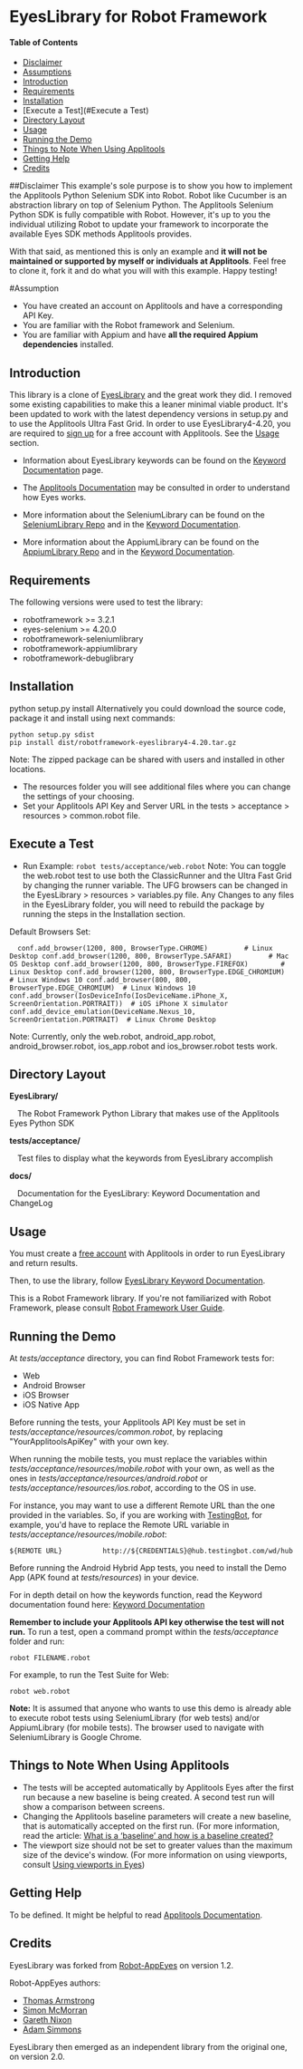 # EyesLibrary for Robot Framework

#### Table of Contents

- [Disclaimer](#Disclaimer)
- [Assumptions](#Assumptions)
- [Introduction](#Introduction)
- [Requirements](#Requirements)
- [Installation](#Installation)
- [Execute a Test](#Execute a Test)
- [Directory Layout](#Directory%20Layout)
- [Usage](#Usage)
- [Running the Demo](#Running%20the%20Demo)
- [Things to Note When Using Applitools](#Things%20to%20Note%20When%20Using%20Applitools)
- [Getting Help](#Getting%20Help)
- [Credits](#Credits)

##Disclaimer
This example's sole purpose is to show you how to implement the Applitools Python Selenium SDK into Robot. Robot like Cucumber is an abstraction library on top of Selenium Python. The Applitools Selenium Python SDK is fully compatible with Robot. However, it's up to you the individual utilizing Robot to update your framework to incorporate the available Eyes SDK methods Applitools provides. 

With that said, as mentioned this is only an example and **it will not be maintained or supported by myself or individuals at Applitools**. Feel free to clone it, fork it and do what you will with this example. Happy testing!

#Assumption
* You have created an account on Applitools and have a corresponding API Key.
* You are familiar with the Robot framework and Selenium.
* You are familiar with Appium and have **all the required Appium dependencies** installed. 

## Introduction

This library is a clone of [EyesLibrary](https://joel-oliveira.github.io/EyesLibrary/) and the great work they did. I removed some existing capabilities to make this a leaner minimal viable product. It's been updated to work with the latest dependency versions in setup.py and to use the Applitools Ultra Fast Grid. 
In order to use EyesLibrary4-4.20, you are required to [sign up](https://applitools.com/sign-up/) for a free account with Applitools. See the [Usage](https://github.com/joel-oliveira/EyesLibrary#usage) section.

- Information about EyesLibrary keywords can be found on the [Keyword Documentation](https://joel-oliveira.github.io/EyesLibrary/) page.

- The [Applitools Documentation](https://pypi.org/project/eyes-selenium/) may be consulted in order to understand how Eyes works.

- More information about the SeleniumLibrary can be found on the [SeleniumLibrary Repo](https://github.com/robotframework/SeleniumLibrary) and in the [Keyword Documentation](http://robotframework.org/SeleniumLibrary/SeleniumLibrary.html).

- More information about the AppiumLibrary can be found on the [AppiumLibrary Repo](https://github.com/serhatbolsu/robotframework-appiumlibrary) and in the [Keyword Documentation](http://serhatbolsu.github.io/robotframework-appiumlibrary/AppiumLibrary.html).

## Requirements

The following versions were used to test the library:

* robotframework >= 3.2.1
* eyes-selenium >= 4.20.0
* robotframework-seleniumlibrary
* robotframework-appiumlibrary
* robotframework-debuglibrary

## Installation

python setup.py install
Alternatively you could download the source code, package it and install using next commands:

    python setup.py sdist
    pip install dist/robotframework-eyeslibrary4-4.20.tar.gz        
    
Note: The zipped package can be shared with users and installed in other locations.

* The resources folder you will see additional files where you can change the settings of your choosing.
* Set your Applitools API Key and Server URL in the tests > acceptance > resources > common.robot file.

## Execute a Test
* Run Example: `robot tests/acceptance/web.robot`
Note: You can toggle the web.robot test to use both the ClassicRunner and the Ultra Fast Grid by changing the runner variable. The UFG browsers can be changed in the EyesLibrary > resources > variables.py file. Any Changes to any files in the EyesLibrary folder, you will need to rebuild the package by running the steps in the Installation section. 

Default Browsers Set:

`   conf.add_browser(1200, 800, BrowserType.CHROME)         # Linux Desktop
    conf.add_browser(1200, 800, BrowserType.SAFARI)         # Mac OS Desktop
    conf.add_browser(1200, 800, BrowserType.FIREFOX)        # Linux Desktop
    conf.add_browser(1200, 800, BrowserType.EDGE_CHROMIUM)  # Linux Windows 10
    conf.add_browser(800, 800, BrowserType.EDGE_CHROMIUM)  # Linux Windows 10
    conf.add_browser(IosDeviceInfo(IosDeviceName.iPhone_X, ScreenOrientation.PORTRAIT))  # iOS iPhone X simulator
    conf.add_device_emulation(DeviceName.Nexus_10, ScreenOrientation.PORTRAIT)  # Linux Chrome Desktop
`

Note: Currently, only the web.robot, android_app.robot, android_browser.robot, ios_app.robot and ios_browser.robot tests work.

## Directory Layout

**EyesLibrary/**

&ensp;&ensp;The Robot Framework Python Library that makes use of the Applitools Eyes Python SDK

**tests/acceptance/**

&ensp;&ensp;Test files to display what the keywords from EyesLibrary accomplish

**docs/**

&ensp;&ensp;Documentation for the EyesLibrary: Keyword Documentation and ChangeLog

## Usage

You must create a [free account](https://applitools.com/sign-up/) with Applitools in order to run
EyesLibrary and return results.

Then, to use the library, follow [EyesLibrary Keyword Documentation](https://joel-oliveira.github.io/EyesLibrary/).

This is a Robot Framework library. If you're not familiarized with Robot Framework, 
please consult [Robot Framework User Guide](http://code.google.com/p/robotframework/wiki/UserGuide).

## Running the Demo

At _tests/acceptance_ directory, you can find Robot Framework tests for:

- Web
- Android Browser
- iOS Browser
- iOS Native App

Before running the tests, your Applitools API Key must be set in _tests/acceptance/resources/common.robot_, by replacing "YourApplitoolsApiKey" with your own key.

When running the mobile tests, you must replace the variables within _tests/acceptance/resources/mobile.robot_ with your own, as well as the ones in _tests/acceptance/resources/android.robot_ or _tests/acceptance/resources/ios.robot_, according to the OS in use.

For instance, you may want to use a different Remote URL than the one provided in the variables. So, if you are working with [TestingBot](https://testingbot.com/), for example, you'd have to replace the Remote URL variable in _tests/acceptance/resources/mobile.robot_:

    ${REMOTE URL}          http://${CREDENTIALS}@hub.testingbot.com/wd/hub

Before running the Android Hybrid App tests, you need to install the Demo App (APK found at _tests/resources_) in your device.

For in depth detail on how the keywords function, read the Keyword documentation found here: [Keyword Documentation](https://joel-oliveira.github.io/EyesLibrary/)

**Remember to include your Applitools API key otherwise the
test will not run.** To run a test, open a command prompt within the _tests/acceptance_ folder and run:

    robot FILENAME.robot

For example, to run the Test Suite for Web:

    robot web.robot

**Note:** It is assumed that anyone who wants to use this demo is already able to execute robot tests using SeleniumLibrary (for web tests) and/or AppiumLibrary (for mobile tests). The browser used to navigate with SeleniumLibrary is Google Chrome.

## Things to Note When Using Applitools

- The tests will be accepted automatically by Applitools Eyes after the first run because a new baseline is being created. A second test run will show a comparison between screens.
- Changing the Applitools baseline parameters will create a new baseline, that is automatically accepted on the first run. (For more information, read the article: [What is a ‘baseline’ and how is a baseline created?](https://help.applitools.com/hc/en-us/articles/360007188691-What-is-a-baseline-and-how-is-a-baseline-created-)
- The viewport size should not be set to greater values than the maximum size of the device's window.
(For more information on using viewports, consult [Using viewports in Eyes](https://applitools.com/docs/topics/general-concepts/using-viewports-in-eyes.html))

## Getting Help

To be defined. It might be helpful to read [Applitools Documentation](https://applitools.com/docs).

## Credits

EyesLibrary was forked from [Robot-AppEyes](https://github.com/NaviNet/Robot-AppEyes) on version 1.2.

Robot-AppEyes authors:

- [Thomas Armstrong](https://github.com/tbarmstrong)
- [Simon McMorran](https://github.com/SIMcM)
- [Gareth Nixon](https://github.com/GarethNixon)
- [Adam Simmons](https://github.com/adamsimmons)

EyesLibrary then emerged as an independent library from the original one, on version 2.0.
